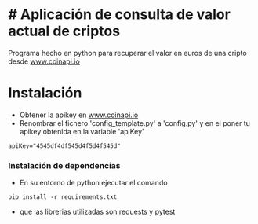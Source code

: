 # # Aplicación de consulta de valor actual de criptos

Programa hecho en python para recuperar el valor en euros de una cripto desde www.coinapi.io

# Instalación

- Obtener la apikey en www.coinapi.io
- Renombrar el fichero 'config_template.py' a 'config.py' y en el poner tu apikey obtenida en la variable 'apiKey'

```
apiKey="4545df4df545d4f5d4f545d"
```
### Instalación de dependencias
- En su entorno de python ejecutar el comando
```
pip install -r requirements.txt
```
- que las librerias utilizadas son requests y pytest